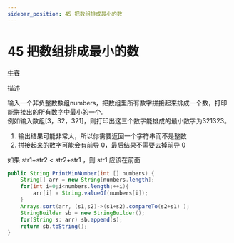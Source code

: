 ```yaml
---
sidebar_position: 45 把数组排成最小的数
---
```


# 45 把数组排成最小的数

[牛客](https://www.nowcoder.com/practice/8fecd3f8ba334add803bf2a06af1b993)

描述

输入一个非负整数数组numbers，把数组里所有数字拼接起来排成一个数，打印能拼接出的所有数字中最小的一个。  
例如输入数组[3，32，321]，则打印出这三个数字能排成的最小数字为321323。  

1. 输出结果可能非常大，所以你需要返回一个字符串而不是整数  
2. 拼接起来的数字可能会有前导 0，最后结果不需要去掉前导 0  

如果 str1+str2 < str2+str1 ，则 str1 应该在前面

```java
public String PrintMinNumber(int [] numbers) {
    String[] arr = new String[numbers.length];
    for(int i=0;i<numbers.length;++i){
        arr[i] = String.valueOf(numbers[i]);
    }
    Arrays.sort(arr, (s1,s2)->(s1+s2).compareTo(s2+s1) );
    StringBuilder sb = new StringBuilder();
    for(String s: arr) sb.append(s);
    return sb.toString();
}
```